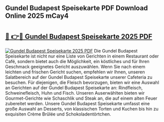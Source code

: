 ## Gundel Budapest Speisekarte PDF Download Online 2025 mCay4

# <h2><a href="http://gc5e14.nevu.top/?p=Gundel+Budapest+Speisekarte">🔗 👉🔴 Gundel Budapest Speisekarte 2025 PDF</a></h2>

[![Gundel Budapest Speisekarte 2025 PDF](https://i.imgur.com/dBaPXMq.png)](http://gc5e14.nevu.top/?p=Gundel+Budapest+Speisekarte)
Die Gundel Budapest Speisekarte ist nicht nur eine Liste von Gerichten in einem Restaurant oder Café, sondern bietet auch die Möglichkeit, ein köstliches und für Ihren Geschmack geeignetes Gericht auszuwählen. Wenn Sie nach einem leichten und frischen Gericht suchen, empfehlen wir Ihnen, unseren Salatbereich auf der Gundel Budapest Speisekarte unserer Cafeteria zu besuchen. Für diejenigen, die Fleisch bevorzugen, bieten wir eine Auswahl an Gerichten auf der Gundel Budapest Speisekarte an: Rindfleisch, Schweinefleisch, Huhn und Fisch. Unseren Auserwählten bieten wir Gourmet-Gerichte wie Schaschlik und Steak an, die auf einem alten Feuer zubereitet werden. Unsere Gundel Budapest Speisekarte umfasst eine große Auswahl an Desserts, von klassischen Torten und Kuchen bis hin zu exquisiten Crème Brûlée und Schokoladentörtchen.
